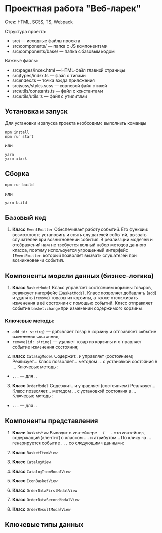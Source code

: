 # Проектная работа "Веб-ларек"

Стек: HTML, SCSS, TS, Webpack

Структура проекта:
- src/ — исходные файлы проекта
- src/components/ — папка с JS компонентами
- src/components/base/ — папка с базовым кодом

Важные файлы:
- src/pages/index.html — HTML-файл главной страницы
- src/types/index.ts — файл с типами
- src/index.ts — точка входа приложения
- src/scss/styles.scss — корневой файл стилей
- src/utils/constants.ts — файл с константами
- src/utils/utils.ts — файл с утилитами

## Установка и запуск

Для установки и запуска проекта необходимо выполнить команды

```
npm install
npm run start
```

или

```
yarn
yarn start
```
## Сборка

```
npm run build
```

или

```
yarn build
```

## Базовый код

1. __Класс__ `EventEmitter` 
Обеспечивает работу событий. Его функции: возможность установить и снять слушателей событий, вызвать слушателей при возникновении события.
В реализации моделей и отображений нам не требуется полный набор методов данного класса, поэтому используется упрощенный интерфейс `IEventEmitter`, который позволяет вызвать слушателей при возникновении события.

<!-- 
Описание компонентов, их функций и связей с другими компонентами. Например:
«Компонент Hero отображает контент в виде любого другого произвольного компонента, в частности на странице используется компонент Film, и кнопка действия, используя компонент Button».
При описании классов, компонентов и функций подумайте об ответах на такие вопросы: 
Из каких основных частей состоит архитектура проекта? Это могут быть данные, отображения, экраны и так далее.
Зачем нужны эти части, какие функции они выполняют?
Как части взаимодействуют?
Какие данные используются в приложении? Можете записать конкретные типы данных или интерфейсов, пояснив их функции.
Из каких компонентов состоит приложение?
Как реализованы процессы в приложении? Через события или как-то иначе, например с помощью контроллера или представителя. -->

## Компоненты модели данных (бизнес-логика)

1. __Класс__ `BasketModel`
Класс управляет состоянием корзины товаров, реализует интерфейс `IBasketModel`.
Класс позволяет добавлять (`add`) и удалять (`remove`) товары из корзины, а также отслеживать изменения в её состоянии с помощью событий.
Класс отправляет событие `basket:change` при изменении содержимого корзины.
### Ключевые методы:
- `add(id: string)` — добавляет товар в корзину и отправляет событие изменения состояния;
- `remove(id: string)` — удаляет товар из корзины и отправляет событие изменения состояния;

2. __Класс__ `CatalogModel`
Содержит.. и управляет (состоянием)
Реализует...
Класс позволяет... методом ... с установкой состояния в ...
Ключевые методы:
- `...` — для ..

3. __Класс__ `OrderModel`
Содержит.. и управляет (состоянием)
Реализует...
Класс позволяет... методом ... с установкой состояния в ...
Ключевые методы:
- `...` — для ..

## Компоненты представления
1. __Класс__ `BasketView`
Выводит в контейнере ... / ... - это контейнер, содержащий (элентнт) с классом .... и атрибутом...
По клику на ... генерируется событие `...` со следующими данными:

2. __Класс__ `BasketItemView`

3. __Класс__ `CatalogView`

4. __Класс__ `CatalogItemModalView`

5. __Класс__ `IconBasketView`

6. __Класс__ `OrderDataFirstModalView`

7. __Класс__ `OrderDataSecondModalView`

8. __Класс__ `OrderResultModalView`

## Ключевые типы данных